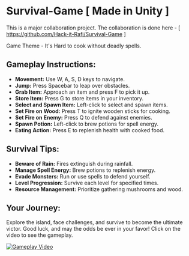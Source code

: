# Survival-Game [ Made in Unity ]

This is a major collaboration project. The collaboration is done here - [ https://github.com/Hack-it-Rafi/Survival-Game ]

Game Theme - It's Hard to cook without deadly spells.

## Gameplay Instructions:

- **Movement:** Use W, A, S, D keys to navigate.
- **Jump:** Press Spacebar to leap over obstacles.
- **Grab Item:** Approach an item and press F to pick it up.
- **Store Item:** Press G to store items in your inventory.
- **Select and Spawn Item:** Left-click to select and spawn items.
- **Set Fire on Wood:** Press T to ignite wooden sticks for cooking.
- **Set Fire on Enemy:** Press Q to defend against enemies.
- **Spawn Potion:** Left-click to brew potions for spell energy.
- **Eating Action:** Press E to replenish health with cooked food.

## Survival Tips:

- **Beware of Rain:** Fires extinguish during rainfall.
- **Manage Spell Energy:** Brew potions to replenish energy.
- **Evade Monsters:** Run or use spells to defend yourself.
- **Level Progression:** Survive each level for specified times.
- **Resource Management:** Prioritize gathering mushrooms and wood.

## Your Journey:

Explore the island, face challenges, and survive to become the ultimate victor. Good luck, and may the odds be ever in your favor! Click on the video to see the gameplay.

[![Gameplay Video](https://img.youtube.com/vi/skUOGGozj-A/0.jpg)](https://www.youtube.com/watch?v=skUOGGozj-A)
